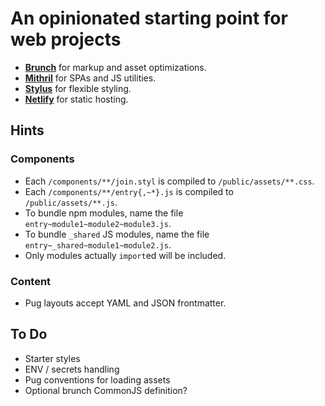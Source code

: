# An opinionated starting point for web projects

- [**Brunch**](https://brunch.io/docs/config) for markup and asset optimizations.
- [**Mithril**](https://mithril.js.org/api.html) for SPAs and JS utilities.
- [**Stylus**](http://stylus-lang.com/) for flexible styling.
- [**Netlify**](https://www.netlify.com/docs/netlify-toml-reference/) for static hosting.

## Hints

### Components

- Each `/components/**/join.styl` is compiled to `/public/assets/**.css`.
- Each `/components/**/entry{,~*}.js` is compiled to `/public/assets/**.js`.
- To bundle npm modules, name the file `entry~module1~module2~module3.js`.
- To bundle `_shared` JS modules, name the file `entry~_shared~module1~module2.js`.
- Only modules actually `import`ed will be included.

### Content

- Pug layouts accept YAML and JSON frontmatter.

## To Do

- Starter styles
- ENV / secrets handling
- Pug conventions for loading assets
- Optional brunch CommonJS definition?
